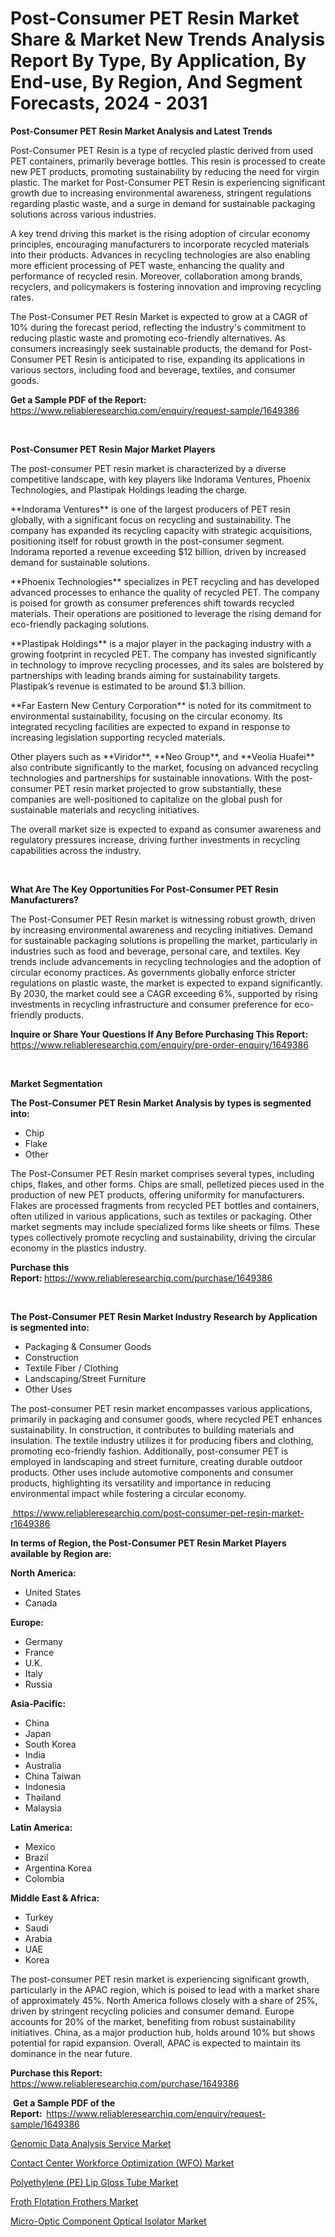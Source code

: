 <p><h1>Post-Consumer PET Resin Market Share & Market New Trends Analysis Report By Type, By Application, By End-use, By Region, And Segment Forecasts, 2024 - 2031</h1></p><p><strong>Post-Consumer PET Resin Market Analysis and Latest Trends</strong></p>
<p><p>Post-Consumer PET Resin is a type of recycled plastic derived from used PET containers, primarily beverage bottles. This resin is processed to create new PET products, promoting sustainability by reducing the need for virgin plastic. The market for Post-Consumer PET Resin is experiencing significant growth due to increasing environmental awareness, stringent regulations regarding plastic waste, and a surge in demand for sustainable packaging solutions across various industries.</p><p>A key trend driving this market is the rising adoption of circular economy principles, encouraging manufacturers to incorporate recycled materials into their products. Advances in recycling technologies are also enabling more efficient processing of PET waste, enhancing the quality and performance of recycled resin. Moreover, collaboration among brands, recyclers, and policymakers is fostering innovation and improving recycling rates.</p><p>The Post-Consumer PET Resin Market is expected to grow at a CAGR of 10% during the forecast period, reflecting the industry's commitment to reducing plastic waste and promoting eco-friendly alternatives. As consumers increasingly seek sustainable products, the demand for Post-Consumer PET Resin is anticipated to rise, expanding its applications in various sectors, including food and beverage, textiles, and consumer goods.</p></p>
<p><strong>Get a Sample PDF of the Report:&nbsp;</strong> <a href="https://www.reliableresearchiq.com/enquiry/request-sample/1649386?utm_campaign=1106&utm_medium=2&utm_source=Github&utm_content=ia&utm_term=15102024&utm_id=post-consumer-pet-resin">https://www.reliableresearchiq.com/enquiry/request-sample/1649386</a></p>
<p>&nbsp;</p>
<p><strong>Post-Consumer PET Resin Major Market Players</strong></p>
<p><p>The post-consumer PET resin market is characterized by a diverse competitive landscape, with key players like Indorama Ventures, Phoenix Technologies, and Plastipak Holdings leading the charge. </p><p>**Indorama Ventures** is one of the largest producers of PET resin globally, with a significant focus on recycling and sustainability. The company has expanded its recycling capacity with strategic acquisitions, positioning itself for robust growth in the post-consumer segment. Indorama reported a revenue exceeding $12 billion, driven by increased demand for sustainable solutions.</p><p>**Phoenix Technologies** specializes in PET recycling and has developed advanced processes to enhance the quality of recycled PET. The company is poised for growth as consumer preferences shift towards recycled materials. Their operations are positioned to leverage the rising demand for eco-friendly packaging solutions.</p><p>**Plastipak Holdings** is a major player in the packaging industry with a growing footprint in recycled PET. The company has invested significantly in technology to improve recycling processes, and its sales are bolstered by partnerships with leading brands aiming for sustainability targets. Plastipak’s revenue is estimated to be around $1.3 billion.</p><p>**Far Eastern New Century Corporation** is noted for its commitment to environmental sustainability, focusing on the circular economy. Its integrated recycling facilities are expected to expand in response to increasing legislation supporting recycled materials.</p><p>Other players such as **Viridor**, **Neo Group**, and **Veolia Huafei** also contribute significantly to the market, focusing on advanced recycling technologies and partnerships for sustainable innovations. With the post-consumer PET resin market projected to grow substantially, these companies are well-positioned to capitalize on the global push for sustainable materials and recycling initiatives. </p><p>The overall market size is expected to expand as consumer awareness and regulatory pressures increase, driving further investments in recycling capabilities across the industry.</p></p>
<p>&nbsp;</p>
<p><strong>What Are The Key Opportunities For Post-Consumer PET Resin Manufacturers?</strong></p>
<p><p>The Post-Consumer PET Resin market is witnessing robust growth, driven by increasing environmental awareness and recycling initiatives. Demand for sustainable packaging solutions is propelling the market, particularly in industries such as food and beverage, personal care, and textiles. Key trends include advancements in recycling technologies and the adoption of circular economy practices. As governments globally enforce stricter regulations on plastic waste, the market is expected to expand significantly. By 2030, the market could see a CAGR exceeding 6%, supported by rising investments in recycling infrastructure and consumer preference for eco-friendly products.</p></p>
<p><strong>Inquire or Share Your Questions If Any Before Purchasing This Report:</strong> <a href="https://www.reliableresearchiq.com/enquiry/pre-order-enquiry/1649386?utm_campaign=1106&utm_medium=2&utm_source=Github&utm_content=ia&utm_term=15102024&utm_id=post-consumer-pet-resin">https://www.reliableresearchiq.com/enquiry/pre-order-enquiry/1649386</a></p>
<p>&nbsp;</p>
<p><strong>Market Segmentation</strong></p>
<p><strong>The Post-Consumer PET Resin Market Analysis by types is segmented into:</strong></p>
<p><ul><li>Chip</li><li>Flake</li><li>Other</li></ul></p>
<p><p>The Post-Consumer PET Resin market comprises several types, including chips, flakes, and other forms. Chips are small, pelletized pieces used in the production of new PET products, offering uniformity for manufacturers. Flakes are processed fragments from recycled PET bottles and containers, often utilized in various applications, such as textiles or packaging. Other market segments may include specialized forms like sheets or films. These types collectively promote recycling and sustainability, driving the circular economy in the plastics industry.</p></p>
<p><strong>Purchase this Report:&nbsp;</strong><a href="https://www.reliableresearchiq.com/purchase/1649386?utm_campaign=1106&utm_medium=2&utm_source=Github&utm_content=ia&utm_term=15102024&utm_id=post-consumer-pet-resin">https://www.reliableresearchiq.com/purchase/1649386</a></p>
<p>&nbsp;</p>
<p><strong>The Post-Consumer PET Resin Market Industry Research by Application is segmented into:</strong></p>
<p><ul><li>Packaging & Consumer Goods</li><li>Construction</li><li>Textile Fiber / Clothing</li><li>Landscaping/Street Furniture</li><li>Other Uses</li></ul></p>
<p><p>The post-consumer PET resin market encompasses various applications, primarily in packaging and consumer goods, where recycled PET enhances sustainability. In construction, it contributes to building materials and insulation. The textile industry utilizes it for producing fibers and clothing, promoting eco-friendly fashion. Additionally, post-consumer PET is employed in landscaping and street furniture, creating durable outdoor products. Other uses include automotive components and consumer products, highlighting its versatility and importance in reducing environmental impact while fostering a circular economy.</p></p>
<p><a href="https://www.reliableresearchiq.com/post-consumer-pet-resin-market-r1649386?utm_campaign=1106&utm_medium=2&utm_source=Github&utm_content=ia&utm_term=15102024&utm_id=post-consumer-pet-resin">&nbsp;https://www.reliableresearchiq.com/post-consumer-pet-resin-market-r1649386</a></p>
<p><strong>In terms of Region, the Post-Consumer PET Resin Market Players available by Region are:</strong></p>
<p>
    <p> <strong> North America: </strong>
        <ul>
            <li>United States</li>
            <li>Canada</li>
        </ul>
        </p> 
    <p> <strong> Europe: </strong>
        <ul>
            <li>Germany</li>
            <li>France</li>
            <li>U.K.</li>
            <li>Italy</li>
            <li>Russia</li>
        </ul>
        </p> 
    <p> <strong> Asia-Pacific: </strong>
        <ul>
            <li>China</li>
            <li>Japan</li>
            <li>South Korea</li>
            <li>India</li>
            <li>Australia</li>
            <li>China Taiwan</li>
            <li>Indonesia</li>
            <li>Thailand</li>
            <li>Malaysia</li>
        </ul>
        </p> 
    <p> <strong> Latin America: </strong>
        <ul>
            <li>Mexico</li>
            <li>Brazil</li>
            <li>Argentina Korea</li>
            <li>Colombia</li>
        </ul>
        </p> 
    <p> <strong> Middle East & Africa: </strong>
        <ul>
            <li>Turkey</li>
            <li>Saudi</li>
            <li>Arabia</li>
            <li>UAE</li>
            <li>Korea</li>
        </ul>
    </p>
    </p>
<p><p>The post-consumer PET resin market is experiencing significant growth, particularly in the APAC region, which is poised to lead with a market share of approximately 45%. North America follows closely with a share of 25%, driven by stringent recycling policies and consumer demand. Europe accounts for 20% of the market, benefiting from robust sustainability initiatives. China, as a major production hub, holds around 10% but shows potential for rapid expansion. Overall, APAC is expected to maintain its dominance in the near future.</p></p>
<p><strong>Purchase this Report: </strong><a href="https://www.reliableresearchiq.com/purchase/1649386?utm_campaign=1106&utm_medium=2&utm_source=Github&utm_content=ia&utm_term=15102024&utm_id=post-consumer-pet-resin">https://www.reliableresearchiq.com/purchase/1649386</a></p>
<p>&nbsp;<strong>Get a Sample PDF of the Report:&nbsp;&nbsp;</strong><a href="https://www.reliableresearchiq.com/enquiry/request-sample/1649386?utm_campaign=1106&utm_medium=2&utm_source=Github&utm_content=ia&utm_term=15102024&utm_id=post-consumer-pet-resin">https://www.reliableresearchiq.com/enquiry/request-sample/1649386</a></p>
<p><strong></strong></p>
<p><p><a href="https://www.linkedin.com/pulse/genomic-data-analysis-service-landscape-product-spectrum-6p7xe?trk=public_post_embed_feed-article-content&utm_campaign=1106&utm_medium=2&utm_source=Github&utm_content=ia&utm_term=15102024&utm_id=post-consumer-pet-resin">Genomic Data Analysis Service Market</a></p><p><a href="https://github.com/hentonwytandusyl0/Market-Research-Report-List-1/blob/main/contact-center-workforce-optimization-wfo-market.md?utm_campaign=1106&utm_medium=2&utm_source=Github&utm_content=ia&utm_term=15102024&utm_id=post-consumer-pet-resin">Contact Center Workforce Optimization (WFO) Market</a></p><p><a href="https://www.linkedin.com/pulse/polyethylene-pe-lip-gloss-tube-market-innovations-trends-zcagf?utm_campaign=1106&utm_medium=2&utm_source=Github&utm_content=ia&utm_term=15102024&utm_id=post-consumer-pet-resin">Polyethylene (PE) Lip Gloss Tube Market</a></p><p><a href="https://www.linkedin.com/pulse/froth-flotation-frothers-market-evolution-regional-adaptations-lwnqe?trk=public_post_embed_feed-article-content&utm_campaign=1106&utm_medium=2&utm_source=Github&utm_content=ia&utm_term=15102024&utm_id=post-consumer-pet-resin">Froth Flotation Frothers Market</a></p><p><a href="https://github.com/fratgqppizur/Market-Research-Report-List-1/blob/main/micro-optic-component-optical-isolator-market.md?utm_campaign=1106&utm_medium=2&utm_source=Github&utm_content=ia&utm_term=15102024&utm_id=post-consumer-pet-resin">Micro-Optic Component Optical Isolator Market</a></p></p>